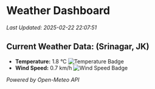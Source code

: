 
# Weather Dashboard

_Last Updated: 2025-02-22 22:07:51_

## Current Weather Data: (Srinagar, JK)
- **Temperature:** 1.8 °C ![Temperature Badge](https://img.shields.io/badge/Temperature-Low%20Temp-blue)
- **Wind Speed:** 0.7 km/h ![Wind Speed Badge](https://img.shields.io/badge/Wind%20Speed-Light%20Wind-blue)

*Powered by Open-Meteo API*
